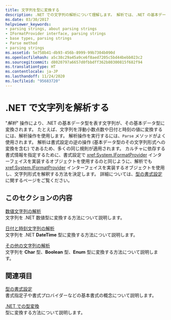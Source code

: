 ```yaml
---
title: 文字列を型に変換する
description: .NET での文字列の解析について理解します。 解析では、.NET の基本データ型を表す文字列をその基本データ型に変換します。 解析は書式設定の逆の操作です。
ms.date: 03/30/2017
helpviewer_keywords:
- parsing strings, about parsing strings
- IFormatProvider interface, parsing strings
- base types, parsing strings
- Parse method
- parsing strings
ms.assetid: 5e758b41-db93-456b-8999-99b7304b090d
ms.openlocfilehash: a5c38c29a45a9ce6f8aed7205c5bd44bebb023c2
ms.sourcegitcommit: d8020797a6657d0fbbdff362b80300815f682f94
ms.translationtype: HT
ms.contentlocale: ja-JP
ms.lasthandoff: 11/24/2020
ms.locfileid: "95683720"
---
```

# <a name="parse-strings-in-net"></a>.NET で文字列を解析する

"*解析*" 操作により、.NET の基本データ型を表す文字列が、その基本データ型に変換されます。 たとえば、文字列を浮動小数点数や日付と時刻の値に変換するには、解析操作を使用します。 解析操作を実行するには、`Parse` メソッドがよく使用されます。 解析は書式設定の逆の操作 (基本データ型のその文字列形式への変換を含む) であるため、多くの同じ規則が適用されます。 カルチャに依存する書式情報を指定するために、書式設定で <xref:System.IFormatProvider> インターフェイスを実装するオブジェクトを使用するのと同じように、解析でも <xref:System.IFormatProvider> インターフェイスを実装するオブジェクトを使用し、文字列形式を解釈する方法を決定します。 詳細については、[型の書式設定](formatting-types.md)に関するページをご覧ください。

## <a name="in-this-section"></a>このセクションの内容

 [数値文字列の解析](parsing-numeric.md)\
 文字列を .NET 数値型に変換する方法について説明します。

 [日付と時刻文字列の解析](parsing-datetime.md)\
 文字列を .NET **DateTime** 型に変換する方法について説明します。

 [その他の文字列の解析](parsing-other.md)\
 文字列を **Char** 型、**Boolean** 型、**Enum** 型に変換する方法について説明します。

## <a name="related-sections"></a>関連項目

 [型の書式設定](formatting-types.md)\
 書式指定子や書式プロバイダーなどの基本書式の概念について説明します。

 [.NET での型変換](type-conversion.md)\
 型に変換する方法について説明します。
